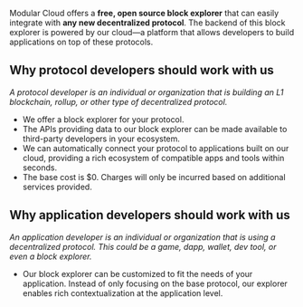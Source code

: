 Modular Cloud offers a **free, open source block explorer** that can easily integrate with **any new decentralized protocol**. The backend of this block explorer is powered by our cloud—a platform that allows developers to build applications on top of these protocols.

## Why protocol developers should work with us
*A protocol developer is an individual or organization that is building an L1 blockchain, rollup, or other type of decentralized protocol.*
- We offer a block explorer for your protocol.
- The APIs providing data to our block explorer can be made available to third-party developers in your ecosystem.
- We can automatically connect your protocol to applications built on our cloud, providing a rich ecosystem of compatible apps and tools within seconds.
- The base cost is $0. Charges will only be incurred based on additional services provided.

## Why application developers should work with us
*An application developer is an individual or organization that is using a decentralized protocol. This could be a game, dapp, wallet, dev tool, or even a block explorer.*
- Our block explorer can be customized to fit the needs of your application. Instead of only focusing on the base protocol, our explorer enables rich contextualization at the application level.